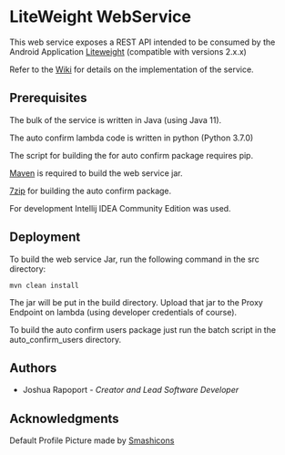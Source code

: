 # LiteWeight WebService

This web service exposes a REST API intended to be consumed by the Android Application [Liteweight](https://github.com/joshrap67/LiteWeight) (compatible with versions 2.x.x)

Refer to the [Wiki](https://github.com/joshrap67/LiteWeight_WebService/wiki) for details on the implementation of the service.

## Prerequisites

The bulk of the service is written in Java (using Java 11).

The auto confirm lambda code is written in python (Python 3.7.0)

The script for building the for auto confirm package requires pip.

[Maven](https://maven.apache.org/) is required to build the web service jar.

[7zip](https://www.7-zip.org/download.html) for building the auto confirm package.

For development Intellij IDEA Community Edition was used.

## Deployment

To build the web service Jar, run the following command in the src directory:

```
mvn clean install
```

The jar will be put in the build directory. Upload that jar to the Proxy Endpoint on lambda (using developer credentials of course).

To build the auto confirm users package just run the batch script in the auto_confirm_users directory.

## Authors

- Joshua Rapoport - *Creator and Lead Software Developer*

## Acknowledgments

Default Profile Picture made by [Smashicons](https://www.flaticon.com/free-icon/user_149071)
